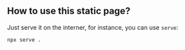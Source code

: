 ## How to use this static page?

Just serve it on the interner, for instance, you can use `serve`:

```shell
npx serve .
```
